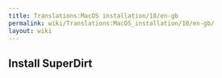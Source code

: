 ```yaml
---
title: Translations:MacOS installation/18/en-gb
permalink: wiki/Translations:MacOS_installation/18/en-gb/
layout: wiki
---
```


## Install SuperDirt
